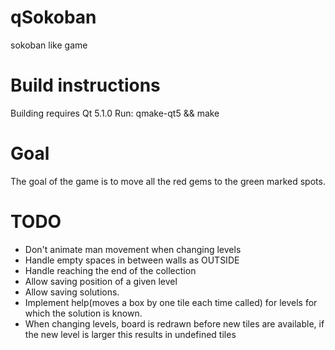 qSokoban
========
sokoban like game

Build instructions
==================
Building requires Qt 5.1.0
Run:
qmake-qt5 && make

Goal
====
The goal of the game is to move all the red gems to the green marked spots.

TODO
====
 * Don't animate man movement when changing levels
 * Handle empty spaces in between walls as OUTSIDE
 * Handle reaching the end of the collection
 * Allow saving position of a given level
 * Allow saving solutions.
 * Implement help(moves a box by one tile each time called) for levels for which the solution is known.
 * When changing levels, board is redrawn before new tiles are available, if the new level is larger this results in undefined tiles
